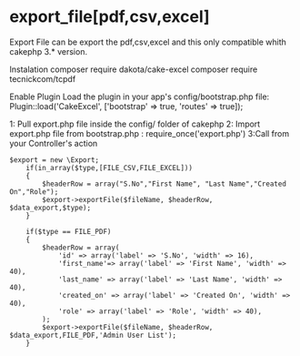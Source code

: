 # export_file[pdf,csv,excel]

Export File can be export the pdf,csv,excel and this only compatible whith cakephp 3.* version.

Instalation
composer require dakota/cake-excel
composer require tecnickcom/tcpdf


Enable Plugin
Load the plugin in your app's config/bootstrap.php file:
Plugin::load('CakeExcel', ['bootstrap' => true, 'routes' => true]); 


1: Pull export.php file inside the config/ folder of cakephp
2: Import export.php file from bootstrap.php : 
	require_once('export.php')
3:Call from your Controller's action

	$export = new \Export;
        if(in_array($type,[FILE_CSV,FILE_EXCEL]))
        {
            $headerRow = array("S.No","First Name", "Last Name","Created On","Role");
            $export->exportFile($fileName, $headerRow, $data_export,$type);
        }
        
        if($type == FILE_PDF)
        {
            $headerRow = array(
                'id' => array('label' => 'S.No', 'width' => 16),
                'first_name'=> array('label' => 'First Name', 'width' => 40),
                'last_name' => array('label' => 'Last Name', 'width' => 40),
                'created_on' => array('label' => 'Created On', 'width' => 40),
                'role' => array('label' => 'Role', 'width' => 40),
            );
            $export->exportFile($fileName, $headerRow, $data_export,FILE_PDF,'Admin User List');
        }  

